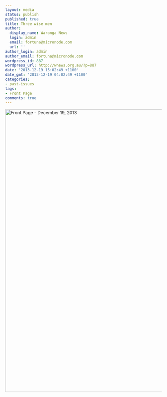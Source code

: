 ```yaml
---
layout: media
status: publish
published: true
title: Three wise men
author:
  display_name: Waranga News
  login: admin
  email: fortuna@micronode.com
  url: ''
author_login: admin
author_email: fortuna@micronode.com
wordpress_id: 887
wordpress_url: http://wnews.org.au/?p=887
date: '2013-12-19 15:02:49 +1100'
date_gmt: '2013-12-19 04:02:49 +1100'
categories:
- past-issues
tags:
- Front Page
comments: true
---
```


<a href="{{ site.url }}/images/2013/12/frontpage-20131219.pdf"><img class="alignnone size-full wp-image-885" alt="Front Page - December 19, 2013" src="{{ site.url }}/images/2013/12/frontpage-20131219.png" width="624" height="907" /></a>
